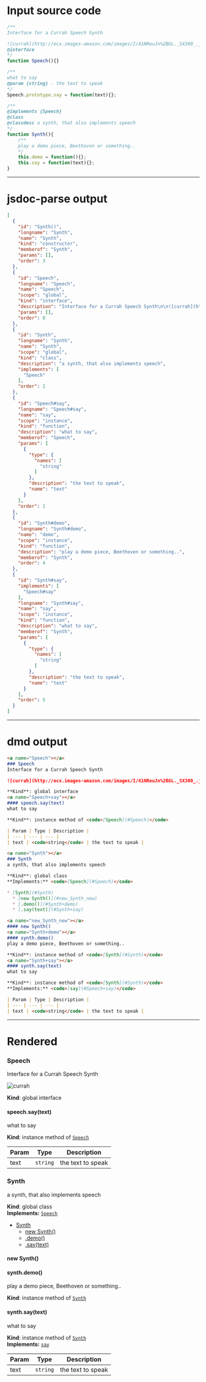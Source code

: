 # Input source code
```js
/**
Interface for a Currah Speech Synth

![currah](http://ecx.images-amazon.com/images/I/41NReuJn%2BGL._SX300_.jpg)
@interface
*/
function Speech(){}

/**
what to say
@param {string} - the text to speak
*/
Speech.prototype.say = function(text){};

/**
@implements {Speech}
@class
@classdesc a synth, that also implements speech
*/
function Synth(){
    /**
    play a demo piece, Beethoven or something.. 
    */
    this.demo = function(){};
    this.say = function(text){};
}

```

* * * 

# jsdoc-parse output
```json
[
  {
    "id": "Synth()",
    "longname": "Synth",
    "name": "Synth",
    "kind": "constructor",
    "memberof": "Synth",
    "params": [],
    "order": 3
  },
  {
    "id": "Speech",
    "longname": "Speech",
    "name": "Speech",
    "scope": "global",
    "kind": "interface",
    "description": "Interface for a Currah Speech Synth\n\n![currah](http://ecx.images-amazon.com/images/I/41NReuJn%2BGL._SX300_.jpg)",
    "params": [],
    "order": 0
  },
  {
    "id": "Synth",
    "longname": "Synth",
    "name": "Synth",
    "scope": "global",
    "kind": "class",
    "description": "a synth, that also implements speech",
    "implements": [
      "Speech"
    ],
    "order": 2
  },
  {
    "id": "Speech#say",
    "longname": "Speech#say",
    "name": "say",
    "scope": "instance",
    "kind": "function",
    "description": "what to say",
    "memberof": "Speech",
    "params": [
      {
        "type": {
          "names": [
            "string"
          ]
        },
        "description": "the text to speak",
        "name": "text"
      }
    ],
    "order": 1
  },
  {
    "id": "Synth#demo",
    "longname": "Synth#demo",
    "name": "demo",
    "scope": "instance",
    "kind": "function",
    "description": "play a demo piece, Beethoven or something..",
    "memberof": "Synth",
    "order": 4
  },
  {
    "id": "Synth#say",
    "implements": [
      "Speech#say"
    ],
    "longname": "Synth#say",
    "name": "say",
    "scope": "instance",
    "kind": "function",
    "description": "what to say",
    "memberof": "Synth",
    "params": [
      {
        "type": {
          "names": [
            "string"
          ]
        },
        "description": "the text to speak",
        "name": "text"
      }
    ],
    "order": 5
  }
]
```

* * * 

# dmd output
```markdown
<a name="Speech"></a>
### Speech
Interface for a Currah Speech Synth

![currah](http://ecx.images-amazon.com/images/I/41NReuJn%2BGL._SX300_.jpg)

**Kind**: global interface  
<a name="Speech+say"></a>
#### speech.say(text)
what to say

**Kind**: instance method of <code>[Speech](#Speech)</code>  

| Param | Type | Description |
| --- | --- | --- |
| text | <code>string</code> | the text to speak |

<a name="Synth"></a>
### Synth
a synth, that also implements speech

**Kind**: global class  
**Implements:** <code>[Speech](#Speech)</code>  

* [Synth](#Synth)
  * [new Synth()](#new_Synth_new)
  * [.demo()](#Synth+demo)
  * [.say(text)](#Synth+say)

<a name="new_Synth_new"></a>
#### new Synth()
<a name="Synth+demo"></a>
#### synth.demo()
play a demo piece, Beethoven or something..

**Kind**: instance method of <code>[Synth](#Synth)</code>  
<a name="Synth+say"></a>
#### synth.say(text)
what to say

**Kind**: instance method of <code>[Synth](#Synth)</code>  
**Implements:** <code>[say](#Speech+say)</code>  

| Param | Type | Description |
| --- | --- | --- |
| text | <code>string</code> | the text to speak |

```

* * * 

# Rendered
<a name="Speech"></a>
### Speech
Interface for a Currah Speech Synth

![currah](http://ecx.images-amazon.com/images/I/41NReuJn%2BGL._SX300_.jpg)

**Kind**: global interface  
<a name="Speech+say"></a>
#### speech.say(text)
what to say

**Kind**: instance method of <code>[Speech](#Speech)</code>  

| Param | Type | Description |
| --- | --- | --- |
| text | <code>string</code> | the text to speak |

<a name="Synth"></a>
### Synth
a synth, that also implements speech

**Kind**: global class  
**Implements:** <code>[Speech](#Speech)</code>  

* [Synth](#Synth)
  * [new Synth()](#new_Synth_new)
  * [.demo()](#Synth+demo)
  * [.say(text)](#Synth+say)

<a name="new_Synth_new"></a>
#### new Synth()
<a name="Synth+demo"></a>
#### synth.demo()
play a demo piece, Beethoven or something..

**Kind**: instance method of <code>[Synth](#Synth)</code>  
<a name="Synth+say"></a>
#### synth.say(text)
what to say

**Kind**: instance method of <code>[Synth](#Synth)</code>  
**Implements:** <code>[say](#Speech+say)</code>  

| Param | Type | Description |
| --- | --- | --- |
| text | <code>string</code> | the text to speak |

